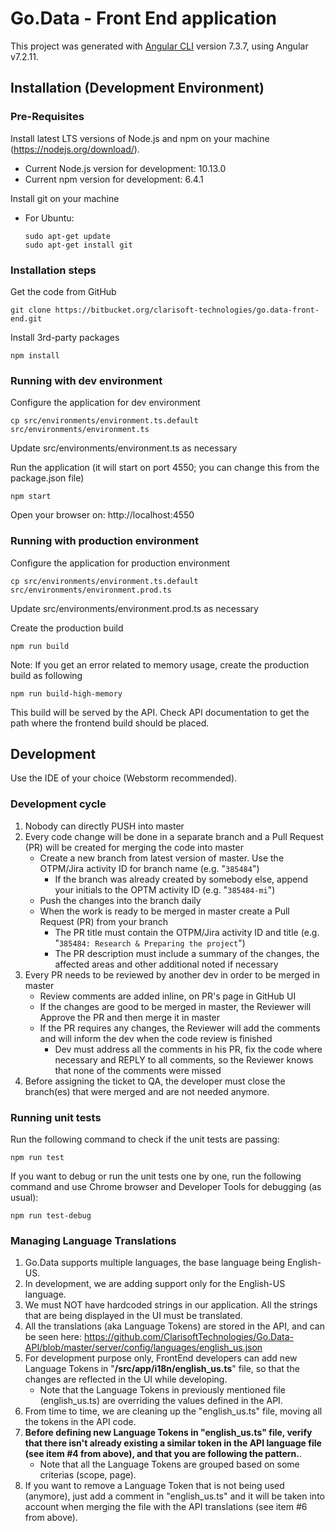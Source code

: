 # Go.Data - Front End application

This project was generated with [Angular CLI](https://github.com/angular/angular-cli) version 7.3.7, using Angular v7.2.11.

## Installation (Development Environment)

### Pre-Requisites
    
Install latest LTS versions of Node.js and npm on your machine (https://nodejs.org/download/).

- Current Node.js version for development: 10.13.0
- Current npm version for development: 6.4.1
    
Install git on your machine
- For Ubuntu:

   ```
   sudo apt-get update
   sudo apt-get install git
   ```
    
### Installation steps
    
Get the code from GitHub
    
    git clone https://bitbucket.org/clarisoft-technologies/go.data-front-end.git

Install 3rd-party packages
    
    npm install
    
### Running with dev environment
    
Configure the application for dev environment

    cp src/environments/environment.ts.default src/environments/environment.ts
    
Update src/environments/environment.ts as necessary  
    	
Run the application (it will start on port 4550; you can change this from the package.json file)
    
    npm start
    	
Open your browser on: http://localhost:4550

### Running with production environment

Configure the application for production environment

    cp src/environments/environment.ts.default src/environments/environment.prod.ts
    
Update src/environments/environment.prod.ts as necessary  
    	
Create the production build
    
    npm run build
    
Note: If you get an error related to memory usage, create the production build as following

    npm run build-high-memory
    	
This build will be served by the API. Check API documentation to get the path where the frontend build should be placed. 
    
## Development
    
Use the IDE of your choice (Webstorm recommended).
    
### Development cycle
    
1. Nobody can directly PUSH into master
2. Every code change will be done in a separate branch and a Pull Request (PR) will be created for merging the code into master
    - Create a new branch from latest version of master. Use the OTPM/Jira activity ID for branch name (e.g. "```385484```")
        - If the branch was already created by somebody else, append your initials to the OPTM activity ID (e.g. "```385484-mi```")
    - Push the changes into the branch daily
    - When the work is ready to be merged in master create a Pull Request (PR) from your branch
        - The PR title must contain the OTPM/Jira activity ID and title (e.g. "```385484: Research & Preparing the project```")
        - The PR description must include a summary of the changes, the affected areas and other additional noted if necessary
3. Every PR needs to be reviewed by another dev in order to be merged in master
    - Review comments are added inline, on PR's page in GitHub UI
    - If the changes are good to be merged in master, the Reviewer will Approve the PR and then merge it in master
    - If the PR requires any changes, the Reviewer will add the comments and will inform the dev when the code review is finished
        - Dev must address all the comments in his PR, fix the code where necessary and REPLY to all comments, so the Reviewer knows that none of the comments were missed
4. Before assigning the ticket to QA, the developer must close the branch(es) that were merged and are not needed anymore.

### Running unit tests

Run the following command to check if the unit tests are passing:

    npm run test
    
If you want to debug or run the unit tests one by one, run the following command and use Chrome browser and Developer Tools for debugging (as usual):

    npm run test-debug
     
### Managing Language Translations

1. Go.Data supports multiple languages, the base language being English-US.
2. In development, we are adding support only for the English-US language.
3. We must NOT have hardcoded strings in our application. All the strings that are being displayed in the UI must be translated.
4. All the translations (aka Language Tokens) are stored in the API, and can be seen here: https://github.com/ClarisoftTechnologies/Go.Data-API/blob/master/server/config/languages/english_us.json
5. For development purpose only, FrontEnd developers can add new Language Tokens in "**/src/app/i18n/english_us.ts**" file, so that the changes are reflected in the UI while developing.
   - Note that the Language Tokens in previously mentioned file (english_us.ts) are overriding the values defined in the API.
6. From time to time, we are cleaning up the "english_us.ts" file, moving all the tokens in the API code.
7. **Before defining new Language Tokens in "english_us.ts" file, verify that there isn't already existing a similar token in the API language file (see item #4 from above), and that you are following the pattern.**. 
   - Note that all the Language Tokens are grouped based on some criterias (scope, page).
8. If you want to remove a Language Token that is not being used (anymore), just add a comment in "english_us.ts" and it will be taken into account when merging the file with the API translations (see item #6 from above).
